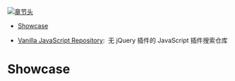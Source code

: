 [![章节头](https://parg.co/UGo)](https://parg.co/b4z) 
 - [Showcase](#showcase) 

- [Vanilla JavaScript Repository](http://www.vanillalist.com/):  无 jQuery 插件的 JavaScript 插件搜索仓库

# Showcase